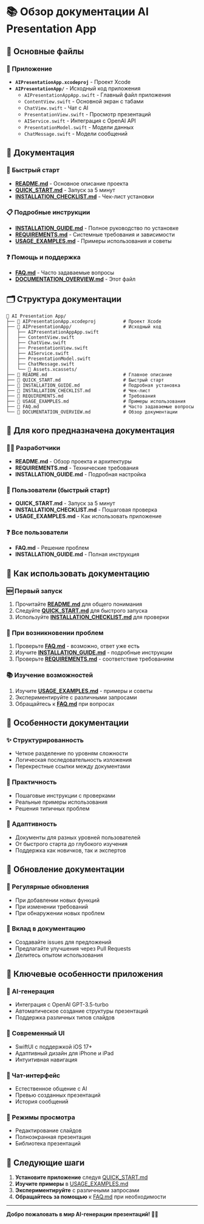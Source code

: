 # 📚 Обзор документации AI Presentation App

## 🎯 Основные файлы

### 📱 Приложение
- **`AIPresentationApp.xcodeproj`** - Проект Xcode
- **`AIPresentationApp/`** - Исходный код приложения
  - `AIPresentationAppApp.swift` - Главный файл приложения
  - `ContentView.swift` - Основной экран с табами
  - `ChatView.swift` - Чат с AI
  - `PresentationView.swift` - Просмотр презентаций
  - `AIService.swift` - Интеграция с OpenAI API
  - `PresentationModel.swift` - Модели данных
  - `ChatMessage.swift` - Модели сообщений

## 📖 Документация

### 🚀 Быстрый старт
- **[README.md](README.md)** - Основное описание проекта
- **[QUICK_START.md](QUICK_START.md)** - Запуск за 5 минут
- **[INSTALLATION_CHECKLIST.md](INSTALLATION_CHECKLIST.md)** - Чек-лист установки

### 📋 Подробные инструкции
- **[INSTALLATION_GUIDE.md](INSTALLATION_GUIDE.md)** - Полное руководство по установке
- **[REQUIREMENTS.md](REQUIREMENTS.md)** - Системные требования и зависимости
- **[USAGE_EXAMPLES.md](USAGE_EXAMPLES.md)** - Примеры использования и советы

### ❓ Помощь и поддержка
- **[FAQ.md](FAQ.md)** - Часто задаваемые вопросы
- **[DOCUMENTATION_OVERVIEW.md](DOCUMENTATION_OVERVIEW.md)** - Этот файл

## 🗂 Структура документации

```
📁 AI Presentation App/
├── 📱 AIPresentationApp.xcodeproj          # Проект Xcode
├── 📁 AIPresentationApp/                   # Исходный код
│   ├── AIPresentationAppApp.swift
│   ├── ContentView.swift
│   ├── ChatView.swift
│   ├── PresentationView.swift
│   ├── AIService.swift
│   ├── PresentationModel.swift
│   ├── ChatMessage.swift
│   └── 📁 Assets.xcassets/
├── 📄 README.md                            # Главное описание
├── 📄 QUICK_START.md                       # Быстрый старт
├── 📄 INSTALLATION_GUIDE.md                # Подробная установка
├── 📄 INSTALLATION_CHECKLIST.md            # Чек-лист
├── 📄 REQUIREMENTS.md                      # Требования
├── 📄 USAGE_EXAMPLES.md                    # Примеры использования
├── 📄 FAQ.md                               # Часто задаваемые вопросы
└── 📄 DOCUMENTATION_OVERVIEW.md            # Обзор документации
```

## 🎯 Для кого предназначена документация

### 👨‍💻 Разработчики
- **README.md** - Обзор проекта и архитектуры
- **REQUIREMENTS.md** - Технические требования
- **INSTALLATION_GUIDE.md** - Подробная настройка

### 🚀 Пользователи (быстрый старт)
- **QUICK_START.md** - Запуск за 5 минут
- **INSTALLATION_CHECKLIST.md** - Пошаговая проверка
- **USAGE_EXAMPLES.md** - Как использовать приложение

### ❓ Все пользователи
- **FAQ.md** - Решение проблем
- **INSTALLATION_GUIDE.md** - Полная инструкция

## 📖 Как использовать документацию

### 🆕 Первый запуск
1. Прочитайте **[README.md](README.md)** для общего понимания
2. Следуйте **[QUICK_START.md](QUICK_START.md)** для быстрого запуска
3. Используйте **[INSTALLATION_CHECKLIST.md](INSTALLATION_CHECKLIST.md)** для проверки

### 🔧 При возникновении проблем
1. Проверьте **[FAQ.md](FAQ.md)** - возможно, ответ уже есть
2. Изучите **[INSTALLATION_GUIDE.md](INSTALLATION_GUIDE.md)** - подробные инструкции
3. Проверьте **[REQUIREMENTS.md](REQUIREMENTS.md)** - соответствие требованиям

### 📚 Изучение возможностей
1. Изучите **[USAGE_EXAMPLES.md](USAGE_EXAMPLES.md)** - примеры и советы
2. Экспериментируйте с различными запросами
3. Обращайтесь к **[FAQ.md](FAQ.md)** при вопросах

## 🎨 Особенности документации

### ✨ Структурированность
- Четкое разделение по уровням сложности
- Логическая последовательность изложения
- Перекрестные ссылки между документами

### 🎯 Практичность
- Пошаговые инструкции с проверками
- Реальные примеры использования
- Решения типичных проблем

### 📱 Адаптивность
- Документы для разных уровней пользователей
- От быстрого старта до глубокого изучения
- Поддержка как новичков, так и экспертов

## 🔄 Обновление документации

### 📅 Регулярные обновления
- При добавлении новых функций
- При изменении требований
- При обнаружении новых проблем

### 📝 Вклад в документацию
- Создавайте issues для предложений
- Предлагайте улучшения через Pull Requests
- Делитесь опытом использования

## 🎯 Ключевые особенности приложения

### 🤖 AI-генерация
- Интеграция с OpenAI GPT-3.5-turbo
- Автоматическое создание структуры презентаций
- Поддержка различных типов слайдов

### 📱 Современный UI
- SwiftUI с поддержкой iOS 17+
- Адаптивный дизайн для iPhone и iPad
- Интуитивная навигация

### 💬 Чат-интерфейс
- Естественное общение с AI
- Превью созданных презентаций
- История сообщений

### 🎨 Режимы просмотра
- Редактирование слайдов
- Полноэкранная презентация
- Библиотека презентаций

## 🚀 Следующие шаги

1. **Установите приложение** следуя [QUICK_START.md](QUICK_START.md)
2. **Изучите примеры** в [USAGE_EXAMPLES.md](USAGE_EXAMPLES.md)
3. **Экспериментируйте** с различными запросами
4. **Обращайтесь за помощью** к [FAQ.md](FAQ.md) при необходимости

---

**Добро пожаловать в мир AI-генерации презентаций! 🎉✨**